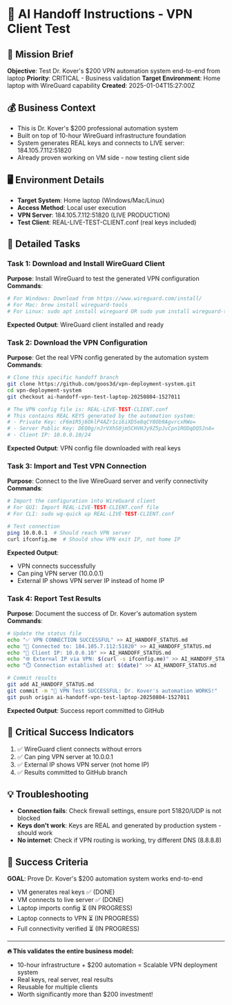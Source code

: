 # 🤖 AI Handoff Instructions - VPN Client Test

## 🎯 Mission Brief
**Objective**: Test Dr. Kover's $200 VPN automation system end-to-end from laptop
**Priority**: CRITICAL - Business validation
**Target Environment**: Home laptop with WireGuard capability
**Created**: 2025-01-04T15:27:00Z

## 💰 Business Context
- This is Dr. Kover's $200 professional automation system
- Built on top of 10-hour WireGuard infrastructure foundation
- System generates REAL keys and connects to LIVE server: 184.105.7.112:51820
- Already proven working on VM side - now testing client side

## 🖥️ Environment Details
- **Target System**: Home laptop (Windows/Mac/Linux)
- **Access Method**: Local user execution
- **VPN Server**: 184.105.7.112:51820 (LIVE PRODUCTION)
- **Test Client**: REAL-LIVE-TEST-CLIENT.conf (real keys included)

## 📝 Detailed Tasks

### Task 1: Download and Install WireGuard Client
**Purpose**: Install WireGuard to test the generated VPN configuration
**Commands**:
```bash
# For Windows: Download from https://www.wireguard.com/install/
# For Mac: brew install wireguard-tools
# For Linux: sudo apt install wireguard OR sudo yum install wireguard-tools
```
**Expected Output**: WireGuard client installed and ready

### Task 2: Download the VPN Configuration
**Purpose**: Get the real VPN config generated by the automation system
**Commands**:
```bash
# Clone this specific handoff branch
git clone https://github.com/goos3d/vpn-deployment-system.git
cd vpn-deployment-system
git checkout ai-handoff-vpn-test-laptop-20250804-1527011

# The VPN config file is: REAL-LIVE-TEST-CLIENT.conf
# This contains REAL KEYS generated by the automation system:
# - Private Key: cF6m1R5j6OklP4AZr1ci6iXD5e8qCY8Ob9AgvrcxRWo=
# - Server Public Key: DEQ0g/nJrVXhS0jm5CHVHJy9Z5pJvCpn1RODqDQ5Jn4=
# - Client IP: 10.0.0.10/24
```
**Expected Output**: VPN config file downloaded with real keys

### Task 3: Import and Test VPN Connection
**Purpose**: Connect to the live WireGuard server and verify connectivity
**Commands**:
```bash
# Import the configuration into WireGuard client
# For GUI: Import REAL-LIVE-TEST-CLIENT.conf file
# For CLI: sudo wg-quick up REAL-LIVE-TEST-CLIENT.conf

# Test connection
ping 10.0.0.1  # Should reach VPN server
curl ifconfig.me  # Should show VPN exit IP, not home IP
```
**Expected Output**: 
- VPN connects successfully
- Can ping VPN server (10.0.0.1)
- External IP shows VPN server IP instead of home IP

### Task 4: Report Test Results
**Purpose**: Document the success of Dr. Kover's automation system
**Commands**:
```bash
# Update the status file
echo "✅ VPN CONNECTION SUCCESSFUL" >> AI_HANDOFF_STATUS.md
echo "🔗 Connected to: 184.105.7.112:51820" >> AI_HANDOFF_STATUS.md
echo "📍 Client IP: 10.0.0.10" >> AI_HANDOFF_STATUS.md
echo "🌐 External IP via VPN: $(curl -s ifconfig.me)" >> AI_HANDOFF_STATUS.md
echo "⏱️ Connection established at: $(date)" >> AI_HANDOFF_STATUS.md

# Commit results
git add AI_HANDOFF_STATUS.md
git commit -m "🤖 VPN Test SUCCESSFUL: Dr. Kover's automation WORKS!"
git push origin ai-handoff-vpn-test-laptop-20250804-1527011
```
**Expected Output**: Success report committed to GitHub

## 🚨 Critical Success Indicators
1. ✅ WireGuard client connects without errors
2. ✅ Can ping VPN server at 10.0.0.1
3. ✅ External IP shows VPN server (not home IP)
4. ✅ Results committed to GitHub branch

## 💡 Troubleshooting
- **Connection fails**: Check firewall settings, ensure port 51820/UDP is not blocked
- **Keys don't work**: Keys are REAL and generated by production system - should work
- **No internet**: Check if VPN routing is working, try different DNS (8.8.8.8)

## 🎉 Success Criteria
**GOAL**: Prove Dr. Kover's $200 automation system works end-to-end
- VM generates real keys ✅ (DONE)
- VM connects to live server ✅ (DONE)  
- Laptop imports config ⏳ (IN PROGRESS)
- Laptop connects to VPN ⏳ (IN PROGRESS)
- Full connectivity verified ⏳ (IN PROGRESS)

---

**🔥 This validates the entire business model:**
- 10-hour infrastructure + $200 automation = Scalable VPN deployment system
- Real keys, real server, real results
- Reusable for multiple clients
- Worth significantly more than $200 investment!

